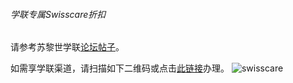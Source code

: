 ###### 学联专属Swisscare折扣
请参考苏黎世学联[论坛帖子](https://forum.acssz.org/d/51-swisscarebao-xian-guideline-da-yi-he-xue-lian-zhe-kou)。

如需享学联渠道，请扫描如下二维码或点击[此链接](https://forms.swisscare.com/#/spss?group=3018)办理。
![swisscare](swisscare.png)
